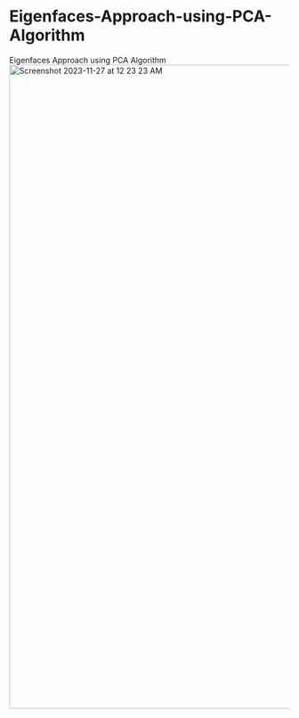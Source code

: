 # Eigenfaces-Approach-using-PCA-Algorithm
Eigenfaces Approach using PCA Algorithm
<img width="1155" alt="Screenshot 2023-11-27 at 12 23 23 AM" src="https://github.com/keshav-rathor/Eigenfaces-Approach-using-PCA-Algorithm/assets/41488865/484f71bb-1d1d-47b2-b7c0-cdadaf09fb87">
